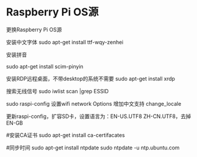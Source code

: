 # Raspberry Pi OS源
 更换Raspberry Pi OS源

安装中文字体
sudo apt-get install ttf-wqy-zenhei

 

安装拼音

sudo apt-get install scim-pinyin

 

安装RDP远程桌面，不带desktop的系统不需要
sudo apt-get install xrdp

搜索无线信号
sudo iwlist scan |grep ESSID


sudo raspi-config
设置wifi
network Options
增加中文支持
change_locale

更新raspi-config，扩容SD卡，设置语言为：EN-US.UTF8 ZH-CN.UTF8，去掉EN-GB



#安装CA证书
sudo apt-get install ca-certifacates

#同步时间
sudo apt-get install ntpdate
sudo ntpdate -u ntp.ubuntu.com